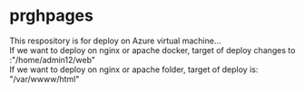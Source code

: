 # prghpages
This respository is for deploy on Azure virtual machine...  
If we want to deploy on nginx or apache docker, target of deploy changes to :"/home/admin12/web"  
If we want to deploy on nginx or apache folder, target of deploy is: "/var/wwww/html"
